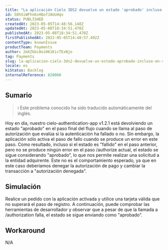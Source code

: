 ```yaml
---
title: "La aplicación Cielo 3DS2 devuelve un estado 'aprobado' incluso en situaciones en las que la autenticación ha fallado."
id: 58hSiWFhn6sHQofJAUoHqv
status: PUBLISHED
createdAt: 2023-05-05T14:48:56.148Z
updatedAt: 2023-05-08T18:34:51.470Z
publishedAt: 2023-05-08T18:34:51.470Z
firstPublishedAt: 2023-05-05T14:48:57.492Z
contentType: knownIssue
productTeam: Payments
author: 2mXZkbi0oi061KicTExNjo
tag: Payments
slug: la-aplicacion-cielo-3ds2-devuelve-un-estado-aprobado-incluso-en-situaciones-en-las-que-la-autenticacion-ha-fallado
locale: es
kiStatus: Backlog
internalReference: 820060
---
```


## Sumario

>ℹ️ Este problema conocido ha sido traducido automáticamente del inglés.


Hoy en día, nuestro cielo-authentication-app v1.2.1 está devolviendo un estado "aprobado" en el paso final del flujo cuando se llama al paso de autorización que evalúa si la autenticación ha fallado o no. Sin embargo, la aplicación sólo activa el paso de fallo cuando se produce un error en este paso. Como resultado, incluso si el estado es "fallido" en el paso anterior, pero no se produce ningún error en el paso /authorize actual, el estado se sigue considerando "aprobado", lo que nos permite realizar una solicitud a la entidad adquirente. Este no es el comportamiento esperado, ya que en este caso deberíamos denegar la autorización de pago y cambiar la transacción a "autorización denegada".



## Simulación


Realice un pedido con la aplicación activada y utilice una tarjeta válida que no superará el paso de registro. A continuación, puede comprobar las herramientas de desarrollador y observar que a pesar de que la llamada a /authorization falla, el estado se sigue enviando como "aprobado".



## Workaround


N/A





